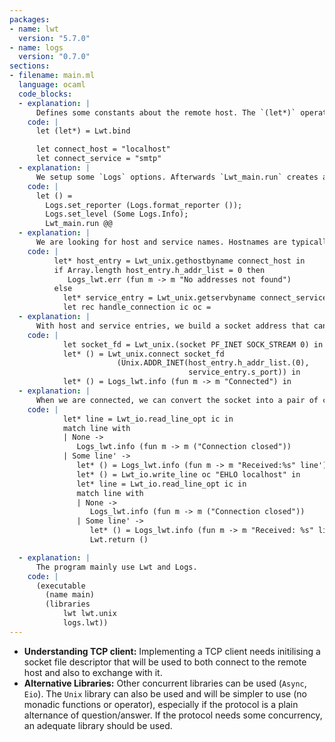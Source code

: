 ```yaml
---
packages:
- name: lwt
  version: "5.7.0"
- name: logs
  version: "0.7.0"
sections:
- filename: main.ml
  language: ocaml
  code_blocks:
  - explanation: |
      Defines some constants about the remote host. The `(let*)` operator permits the chaining of multiple Lwt statements.
    code: |
      let (let*) = Lwt.bind

      let connect_host = "localhost"
      let connect_service = "smtp"
  - explanation: |
      We setup some `Logs` options. Afterwards `Lwt_main.run` creates a Lwt context. and schedules the following functions.
    code: |
      let () =
        Logs.set_reporter (Logs.format_reporter ());
        Logs.set_level (Some Logs.Info);
        Lwt_main.run @@
  - explanation: |
      We are looking for host and service names. Hostnames are typically resolved with the `/etc/host` and DNS while service names are typically resolved with `/etc/services`. Service names are bound to port numbers. (Note: `gethostbyname` and `getservbyname` raise an exception if the host or service is not found). 
    code: |
          let* host_entry = Lwt_unix.gethostbyname connect_host in
          if Array.length host_entry.h_addr_list = 0 then
             Logs_lwt.err (fun m -> m "No addresses not found")
          else
            let* service_entry = Lwt_unix.getservbyname connect_service "tcp" in
            let rec handle_connection ic oc =
  - explanation: |
      With host and service entries, we build a socket address that can be used to connect a distant host. Note: between the socket creation and its usage by `connect`, it is possible to set some options (`setsockopt`, `bind`).
    code: |
            let socket_fd = Lwt_unix.(socket PF_INET SOCK_STREAM 0) in
            let* () = Lwt_unix.connect socket_fd
                        (Unix.ADDR_INET(host_entry.h_addr_list.(0),
                                        service_entry.s_port)) in
            let* () = Logs_lwt.info (fun m -> m "Connected") in
  - explanation: |
      When we are connected, we can convert the socket into a pair of channels and use the available functions that deal with them.
    code: | 
            let* line = Lwt_io.read_line_opt ic in
            match line with
            | None ->
               Logs_lwt.info (fun m -> m ("Connection closed"))
            | Some line' ->
               let* () = Logs_lwt.info (fun m -> m "Received:%s" line') in
               let* () = Lwt_io.write_line oc "EHLO localhost" in
               let* line = Lwt_io.read_line_opt ic in
               match line with
               | None ->
                  Logs_lwt.info (fun m -> m ("Connection closed"))
               | Some line' ->
                  let* () = Logs_lwt.info (fun m -> m "Received: %s" line') in
                  Lwt.return ()

  - explanation: |
      The program mainly use Lwt and Logs.
    code: |
      (executable
        (name main)
        (libraries
            lwt lwt.unix
            logs.lwt))
---
```


- **Understanding TCP client:** Implementing a TCP client needs initilising a socket file descriptor that will be used to both connect to the remote host and also to exchange with it.
- **Alternative Libraries:** Other concurrent libraries can be used (`Async`, `Eio`). The `Unix` library can also be used and will be simpler to use (no monadic functions or operator), especially if the protocol is a plain alternance of question/answer. If the protocol needs some concurrency, an adequate library should be used.
